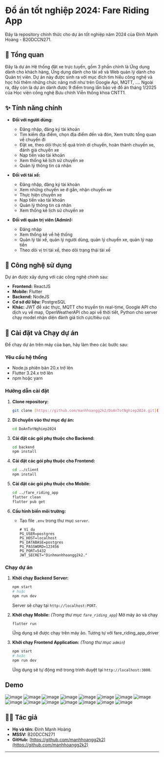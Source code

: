 # Đồ án tốt nghiệp 2024: Fare Riding App

Đây là repository chính thức cho dự án tốt nghiệp năm 2024 của Đinh Mạnh Hoàng - B20DCCN271.

## 📝 Tổng quan

Đây là dự án Hệ thống đặt xe trực tuyến, gồm 3 phần chính là Ứng dụng dành cho khách hàng, Ứng dụng dành cho tài xế và Web quản lý dành cho Quản trị viên. Dự án này được sinh ra với mục đích tìm hiểu công nghệ và học hỏi thêm những chức năng mới như trên Google Api, MQTT, .... Ngoài ra, đây còn là dự án dành được 9 điểm trong lần bảo vệ đồ án tháng 1/2025 của Học viện công nghệ Bưu chính Viễn thông khoa CNTT1. 

## ✨ Tính năng chính

* **Đối với người dùng:**
    * Đăng nhập, đăng ký tài khoản
    * Tìm kiếm địa điểm, chọn địa điểm đến và đón, Xem trước tổng quan về chuyến đi
    * Đặt xe, theo dõi thực tế quá trình di chuyển, hoàn thành chuyến xe, đánh giá chuyến xe
    * Nạp tiền vào tài khoản
    * Xem thống kê lịch sử chuyến xe
    * Quản lý thông tin cá nhân
      
* **Đối với tài xế:**
    * Đăng nhập, đăng ký tài khoản
    * Xem những chuyến xe ở gần, nhận chuyến xe
    * Thực hiện chuyến xe
    * Nạp tiền vào tài khoản
    * Quản lý thông tin cá nhân
    * Xem thống kê lịch sử chuyến xe
      
* **Đối với quản trị viên (Admin):**
    * Đăng nhập
    * Xem thống kê về hệ thống
    * Quản lý tài xế, quản lý người dùng, quản lý chuyến xe, quản lý nạp tiền
    * Theo dõi vị trí tài xế, theo dõi trạng thái tài xế

## 🚀 Công nghệ sử dụng

Dự án được xây dựng với các công nghệ chính sau:

* **Frontend:** ReactJS
* **Mobile:** Flutter
* **Backend:** NodeJS
* **Cơ sở dữ liệu:** PostgreSQL
* **Khác:** JWT để xác thực, MQTT cho truyền tin real-time, Google API cho dịch vụ về map, OpenWeatherAPI cho api về thời tiết, Python cho server chạy model nhận diện đánh giá tích cực/tiêu cực

## 🔧 Cài đặt và Chạy dự án

Để chạy dự án trên máy của bạn, hãy làm theo các bước sau:

### Yêu cầu hệ thống

* Node.js phiên bản 20.x trở lên
* Flutter 3.24.x trở lên
* npm hoặc yarn

### Hướng dẫn cài đặt

1.  **Clone repository:**
    ```bash
    git clone [https://github.com/manhhoangg2k2/DoAnTotNghiep2024.git](https://github.com/manhhoangg2k2/DoAnTotNghiep2024.git)
    ```

2.  **Di chuyển vào thư mục dự án:**
    ```bash
    cd DoAnTotNghiep2024
    ```

3.  **Cài đặt các gói phụ thuộc cho Backend:**
    ```bash
    cd backend
    npm install
    ```

4.  **Cài đặt các gói phụ thuộc cho Frontend:**
    ```bash
    cd ../client
    npm install
    ```
5.  **Cài đặt các gói phụ thuộc cho Mobile:**
    ```bash
    cd ../fare_riding_app
    flutter clean
    flutter pub get
    ```
    
6.  **Cấu hình biến môi trường:**
    * Tạo file `.env` trong thư mục `server`.
        ```env
        # Ví dụ
        PG_USER=postgres
        PG_HOST=localhost
        PG_DATABASE=postgres
        PG_PASSWORD=123456
        PG_PORT=5432
        JWT_SECRET="Dinhmanhhoangg2k2."
        ```

### Chạy dự án

1.  **Khởi chạy Backend Server:**
    ```bash
    npm start
    # hoặc
    npm run dev
    ```
    Server sẽ chạy tại `http://localhost:PORT`.
    
2.  **Khởi chạy Mobile:**
    *(Trong thư mục `fare_riding_app`)*
    Mở máy ảo và chạy 
    ```bash
    flutter run
    ```
    Ứng dụng sẽ được chạy trên máy ảo. Tương tự với fare_riding_app_driver

4.  **Khởi chạy Frontend Application:**
    *(Trong thư mục `admin`)*
    ```bash
    npm start
    # hoặc
    npm run dev
    ```
    Ứng dụng sẽ tự động mở trong trình duyệt tại `http://localhost:3000`.

##  Demo
![image](https://github.com/user-attachments/assets/0b8d9052-284a-42e5-9132-195fca0acaf3)
![image](https://github.com/user-attachments/assets/24352e52-3ff8-4d37-9726-639ea8082f96)
![image](https://github.com/user-attachments/assets/95bc6a1e-901a-4294-b050-c1162ddfaca9)
![image](https://github.com/user-attachments/assets/433d40b1-0036-4fa1-8602-b24b068f315e)
![image](https://github.com/user-attachments/assets/5d391e2d-0255-418f-a523-137885a699e9)
![image](https://github.com/user-attachments/assets/91d67f42-8b2d-4fbc-bab8-8daa3b71e1ae)
![image](https://github.com/user-attachments/assets/4acccae1-ce1a-49dc-999e-c8b71a1090d7)
![image](https://github.com/user-attachments/assets/1d704688-db9a-4c77-98ff-8f0ad3d3130d)
![image](https://github.com/user-attachments/assets/7eb4611f-dd49-417c-af50-fa5072a939b4)
![image](https://github.com/user-attachments/assets/bab496cb-1b2c-475c-bab4-db701faffba0)
![image](https://github.com/user-attachments/assets/61838311-cea6-4ba8-87fd-9381734217b1)
![image](https://github.com/user-attachments/assets/dac43f52-3e9f-42e3-9371-d0ad1b5be909)
![image](https://github.com/user-attachments/assets/c14a9cbe-0eaf-42bd-8e94-e4a7f550170f)
![image](https://github.com/user-attachments/assets/c77612cf-0cd7-4889-9783-f628045ec53e)
![image](https://github.com/user-attachments/assets/e451bd33-3163-4f05-bc2a-5ffee1a2e0ee)

## 🧑‍💻 Tác giả

* **Họ và tên:** Đinh Mạnh Hoàng
* **MSSV:** B20DCCN271
* **GitHub:** [https://github.com/manhhoangg2k2](https://github.com/manhhoangg2k2)

---
